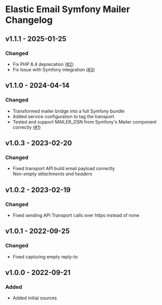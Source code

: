# Elastic Email Symfony Mailer Changelog

## v1.1.1 - 2025-01-25

### Changed

- Fix PHP 8.4 deprecation ([#2](https://github.com/bertoost/ElasticEmail-Mailer/pull/2))
- Fix Issue with Symfony integration ([#3](https://github.com/bertoost/ElasticEmail-Mailer/issues/3))

## v1.1.0 - 2024-04-14

### Changed

- Transformed mailer bridge into a full Symfony bundle
- Added service configuration to tag the transport
- Tested and support MAILER_DSN from Symfony's Mailer component correctly ([#1](https://github.com/bertoost/ElasticEmail-Mailer/issues/1))

## v1.0.3 - 2023-02-20

### Changed

- Fixed transport API build email payload correctly  
  _Non-empty attachments and headers_

## v1.0.2 - 2023-02-19

### Changed

- Fixed sending API Transport calls over https instead of none

## v1.0.1 - 2022-09-25

### Changed

- Fixed capturing empty reply-to

## v1.0.0 - 2022-09-21

### Added

- Added initial sources